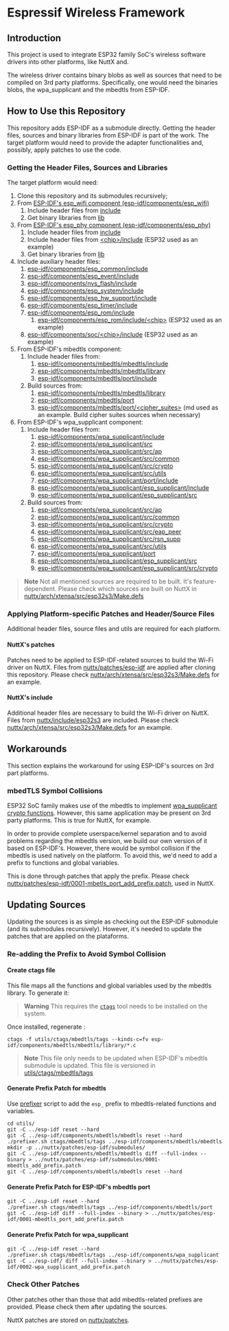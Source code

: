 # Espressif Wireless Framework

## Introduction

This project is used to integrate ESP32 family SoC's wireless software drivers into other platforms, like NuttX and.

The wireless driver contains binary blobs as well as sources that need to be compiled on 3rd party platforms. Specifically, one would need the binaries blobs, the wpa_supplicant and the mbedtls from ESP-IDF.

## How to Use this Repository

This repository adds ESP-IDF as a submodule directly. Getting the header files, sources and binary libraries from ESP-IDF is part of the work. The target platform would need to provide the adapter functionalities and, possibly, apply patches to use the code.

### Getting the Header Files, Sources and Libraries

The target platform would need:

1. Clone this repository and its submodules recursively;
2. From [ESP-IDF's esp_wifi component (esp-idf/components/esp_wifi)](esp-idf/components/esp_wifi)
    1. Include header files from [include](esp-idf/components/esp_wifi/include)
    2. Get binary libraries from [lib](esp-idf/components/esp_wifi/lib)
3. From [ESP-IDF's esp_phy component (esp-idf/components/esp_phy)](esp-idf/components/esp_phy)
    1. Include header files from [include](esp-idf/components/esp_phy/include)
    2. Include header files from [\<chip\>/include](esp-idf/components/esp_phy/esp32/include) (ESP32 used as an example)
    3. Get binary libraries from [lib](esp-idf/components/esp_phy/lib)
4. Include auxiliary header files:
    1. [esp-idf/components/esp_common/include](esp-idf/components/esp_common/include)
    2. [esp-idf/components/esp_event/include](esp-idf/components/esp_event/include)
    2. [esp-idf/components/nvs_flash/include](esp-idf/components/nvs_flash/include)
    2. [esp-idf/components/esp_system/include](esp-idf/components/esp_system/include)
    2. [esp-idf/components/esp_hw_support/include](esp-idf/components/esp_hw_support/include)
    2. [esp-idf/components/esp_timer/include](esp-idf/components/esp_timer/include)
    2. [esp-idf/components/esp_rom/include](esp-idf/components/esp_rom/include)
        1. [esp-idf/components/esp_rom/include/\<chip\>](esp-idf/components/esp_rom/include/esp32) (ESP32 used as an example)
    2. [esp-idf/components/soc/\<chip\>/include](esp-idf/components/soc/esp32/include) (ESP32 used as an example)
5. From ESP-IDF's mbedtls component:
    1. Include header files from:
        1. [esp-idf/components/mbedtls/mbedtls/include](esp-idf/components/mbedtls/mbedtls/include)
        2. [esp-idf/components/mbedtls/mbedtls/library](esp-idf/components/mbedtls/mbedtls/library)
        3. [esp-idf/components/mbedtls/port/include](esp-idf/components/mbedtls/port/include)
    2. Build sources from:
        1. [esp-idf/components/mbedtls/mbedtls/library](esp-idf/components/mbedtls/mbedtls/library)
        2. [esp-idf/components/mbedtls/port](esp-idf/components/mbedtls/port)
        3. [esp-idf/components/mbedtls/port/\<cipher_suites\>](esp-idf/components/mbedtls/port/md) (md used as an example. Build cipher suites sources when necessary)
6. From ESP-IDF's wpa_supplicant component:
    1. Include header files from:
        1. [esp-idf/components/wpa_supplicant/include](esp-idf/components/wpa_supplicant/include)
        2. [esp-idf/components/wpa_supplicant/src](esp-idf/components/wpa_supplicant/src)
        3. [esp-idf/components/wpa_supplicant/src/ap](esp-idf/components/wpa_supplicant/src/ap)
        4. [esp-idf/components/wpa_supplicant/src/common](esp-idf/components/wpa_supplicant/src/common)
        5. [esp-idf/components/wpa_supplicant/src/crypto](esp-idf/components/wpa_supplicant/src/crypto)
        6. [esp-idf/components/wpa_supplicant/src/utils](esp-idf/components/wpa_supplicant/src/utils)
        7. [esp-idf/components/wpa_supplicant/port/include](esp-idf/components/wpa_supplicant/port/include)
        8. [esp-idf/components/wpa_supplicant/esp_supplicant/include](esp-idf/components/wpa_supplicant/esp_supplicant/include)
        9. [esp-idf/components/wpa_supplicant/esp_supplicant/src](esp-idf/components/wpa_supplicant/esp_supplicant/src)
    2. Build sources from:
        1. [esp-idf/components/wpa_supplicant/src/ap](esp-idf/components/wpa_supplicant/src/ap)
        2. [esp-idf/components/wpa_supplicant/src/common](esp-idf/components/wpa_supplicant/src/common)
        3. [esp-idf/components/wpa_supplicant/src/crypto](esp-idf/components/wpa_supplicant/src/crypto)
        4. [esp-idf/components/wpa_supplicant/src/eap_peer](esp-idf/components/wpa_supplicant/src/eap_peer)
        5. [esp-idf/components/wpa_supplicant/src/rsn_supp](esp-idf/components/wpa_supplicant/src/rsn_supp)
        6. [esp-idf/components/wpa_supplicant/src/utils](esp-idf/components/wpa_supplicant/src/utils)
        7. [esp-idf/components/wpa_supplicant/port](esp-idf/components/wpa_supplicant/port)
        8. [esp-idf/components/wpa_supplicant/esp_supplicant/src](esp-idf/components/wpa_supplicant/esp_supplicant/src)
        9. [esp-idf/components/wpa_supplicant/esp_supplicant/src/crypto](esp-idf/components/wpa_supplicant/esp_supplicant/src/crypto)

> **Note**
> Not all mentioned sources are required to be built. It's feature-dependent. Please check which sources are built on NuttX in [nuttx/arch/xtensa/src/esp32s3/Make.defs](https://github.com/apache/nuttx/blob/master/arch/xtensa/src/esp32s3/Make.defs)

### Applying Platform-specific Patches and Header/Source Files

Additional header files, source files and utils are required for each platform.

#### NuttX's patches

Patches need to be applied to ESP-IDF-related sources to build the Wi-Fi driver on NuttX. Files from [nuttx/patches/esp-idf](nuttx/patches/esp-idf) are applied after cloning this repository. Please check [nuttx/arch/xtensa/src/esp32s3/Make.defs](https://github.com/apache/nuttx/blob/master/arch/xtensa/src/esp32s3/Make.defs) for an example.

#### NuttX's include

Additional header files are necessary to build the Wi-Fi driver on NuttX. Files from [nuttx/include/esp32s3](nuttx/include/esp32s3) are included. Please check [nuttx/arch/xtensa/src/esp32s3/Make.defs](https://github.com/apache/nuttx/blob/master/arch/xtensa/src/esp32s3/Make.defs) for an example.

## Workarounds

This section explains the workaround for using ESP-IDF's sources on 3rd part platforms.
### mbedTLS Symbol Collisions

ESP32 SoC family makes use of the mbedtls to implement [wpa_supplicant crypto functions](esp-idf/components/wpa_supplicant/src/crypto). However, this same application may be present on 3rd party platforms. This is true for NuttX, for example.

In order to provide complete userspace/kernel separation and to avoid problems regarding the mbedtls version, we build our own version of it based on ESP-IDF's. However, there would be symbol collision if the mbedtls is used natively on the platform. To avoid this, we'd need to add a prefix to functions and global variables.

This is done through patches that apply the prefix. Please check [nuttx/patches/esp-idf/0001-mbetls_port_add_prefix.patch](nuttx/patches/esp-idf/0001-mbetls_port_add_prefix.patch), used in NuttX.

## Updating Sources

Updating the sources is as simple as checking out the ESP-IDF submodule (and its submodules recursively). However, it's needed to update the patches that are applied on the plataforms.

### Re-adding the Prefix to Avoid Symbol Collision

#### Create ctags file

This file maps all the functions and global variables used by the mbedtls library. To generate it:

> **Warning**
> This requires the [`ctags`](https://github.com/universal-ctags/ctags) tool needs to be installed on the system.

Once installed, regenerate :

```
ctags -f utils/ctags/mbedtls/tags --kinds-c=fv esp-idf/components/mbedtls/mbedtls/library/*.c
```

> **Note**
> This file only needs to be updated when ESP-IDF's mbedtls submodule is updated. This file is versioned in [utils/ctags/mbedtls/tags](utils/ctags/mbedtls/tags)

#### Generate Prefix Patch for mbedtls

Use [prefixer](utils/prefixer.sh) script to add the `esp_` prefix to mbedtls-related functions and variables.

```
cd utils/
git -C ../esp-idf reset --hard
git -C ../esp-idf/components/mbedtls/mbedtls reset --hard
./prefixer.sh ctags/mbedtls/tags ../esp-idf/components/mbedtls/mbedtls
mkdir -p ../nuttx/patches/esp-idf/submodules/
git -C ../esp-idf/components/mbedtls/mbedtls diff --full-index --binary > ../nuttx/patches/esp-idf/submodules/0001-mbedtls_add_prefix.patch
git -C ../esp-idf/components/mbedtls/mbedtls reset --hard
```

#### Generate Prefix Patch for ESP-IDF's mbedtls port

```
git -C ../esp-idf reset --hard
./prefixer.sh ctags/mbedtls/tags ../esp-idf/components/mbedtls/port
git -C ../esp-idf diff --full-index --binary > ../nuttx/patches/esp-idf/0001-mbedtls_port_add_prefix.patch
```

#### Generate Prefix Patch for wpa_supplicant

```
git -C ../esp-idf reset --hard
./prefixer.sh ctags/mbedtls/tags ../esp-idf/components/wpa_supplicant
git -C ../esp-idf/ diff --full-index --binary > ../nuttx/patches/esp-idf/0002-wpa_supplicant_add_prefix.patch
```

### Check Other Patches

Other patches other than those that add mbedtls-related prefixes are provided. Please check them after updating the sources.

NuttX patches are stored on [nuttx/patches](nuttx/patches).
